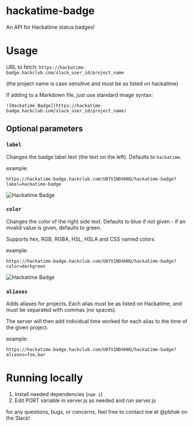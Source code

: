 # hackatime-badge
An API for Hackatime status badges!

# Usage
URL to fetch: `https://hackatime-badge.hackclub.com/slack_user_id/project_name`

(the project name is case sensitive and must be as listed on hackatime)

If adding to a Markdown file, just use standard image syntax: 
```
![Hackatime Badge](https://hackatime-badge.hackclub.com/slack_user_id/project_name)
```

## Optional parameters
### `label`
Changes the badge label text (the text on the left). Defaults to `hackatime`.

example:
```
https://hackatime-badge.hackclub.com/U07V1ND4H0Q/hackatime-badge?label=hackatime-badge
```
![Hackatime Badge](https://hackatime-badge.hackclub.com/U07V1ND4H0Q/hackatime-badge?label=hackatime-badge)

### `color`
Changes the color of the right side text. Defaults to blue if not given - if an invalid value is given, defaults to green.

Supports hex, RGB, RGBA, HSL, HSLA and CSS named colors

example:
```
https://hackatime-badge.hackclub.com/U07V1ND4H0Q/hackatime-badge?color=darkgreen
```
![Hackatime Badge](https://hackatime-badge.hackclub.com/U07V1ND4H0Q/hackatime-badge?color=darkgreen)


### `aliases`
Adds aliases for projects. Each alias must be as listed on Hackatime, and must be separated with commas (no spaces).

The server will then add individual time worked for each alias to the time of the given project.

example:
```
https://hackatime-badge.hackclub.com/U07V1ND4H0Q/hackatime-badge?aliases=foo,bar
```

# Running locally
1. Install needed dependencies (`npm i`)
2. Edit PORT variable in server.js as needed and run server.js


for any questions, bugs, or concerns, feel free to contact me at @pbhak on the Slack!
